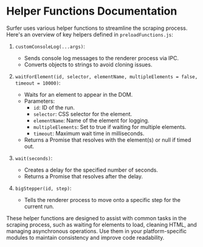 # Helper Functions Documentation

Surfer uses various helper functions to streamline the scraping process. Here's an overview of key helpers defined in `preloadFunctions.js`:

1. `customConsoleLog(...args)`: 
   - Sends console log messages to the renderer process via IPC.
   - Converts objects to strings to avoid cloning issues.

2. `waitForElement(id, selector, elementName, multipleElements = false, timeout = 10000)`:
   - Waits for an element to appear in the DOM.
   - Parameters:
     - `id`: ID of the run.
     - `selector`: CSS selector for the element.
     - `elementName`: Name of the element for logging.
     - `multipleElements`: Set to true if waiting for multiple elements.
     - `timeout`: Maximum wait time in milliseconds.
   - Returns a Promise that resolves with the element(s) or null if timed out.

3. `wait(seconds)`:
   - Creates a delay for the specified number of seconds.
   - Returns a Promise that resolves after the delay.

4. `bigStepper(id, step)`:
   - Tells the renderer process to move onto a specific step for the current run.

These helper functions are designed to assist with common tasks in the scraping process, such as waiting for elements to load, cleaning HTML, and managing asynchronous operations. Use them in your platform-specific modules to maintain consistency and improve code readability.
